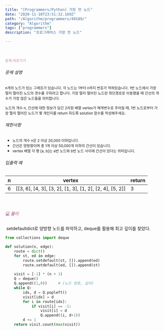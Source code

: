 ```yaml
---
title: "[Programmers/Python] 가장 먼 노드"
date: "2020-11-10T23:51:32.169Z"
path: "/Algorithm/programmers/49189/"
category: "Algorithm"
tags: ["programmers"]
description: "프로그래머스 가장 먼 노드"

---
```


<br />

<a href="https://programmers.co.kr/learn/courses/30/lessons/49189" style="color:#C587AE;text-decoration:none;"><small>문제 바로가기</small></a>

###### 문제 설명

<small> n개의 노드가 있는 그래프가 있습니다. 각 노드는 1부터 n까지 번호가 적혀있습니다. 1번 노드에서 가장 멀리 떨어진 노드의 갯수를 구하려고 합니다. 가장 멀리 떨어진 노드란 최단경로로 이동했을 때 간선의 개수가 가장 많은 노드들을 의미합니다.</small>

<small> 노드의 개수 n, 간선에 대한 정보가 담긴 2차원 배열 vertex가 매개변수로 주어질 때, 1번 노드로부터 가장 멀리 떨어진 노드가 몇 개인지를 return 하도록 solution 함수를 작성해주세요.</small>



###### 제한사항

- <small>노드의 개수 n은 2 이상 20,000 이하입니다.</small>
- <small>간선은 양방향이며 총 1개 이상 50,000개 이하의 간선이 있습니다.</small>
- <small>vertex 배열 각 행 [a, b]는 a번 노드와 b번 노드 사이에 간선이 있다는 의미입니다.</small>

###### 입출력 예

| n    | vertex                                                   | return |
| ---- | -------------------------------------------------------- | ------ |
| 6    | [[3, 6], [4, 3], [3, 2], [1, 3], [1, 2], [2, 4], [5, 2]] | 3      |

<br />

##### <h5 style="color:#C587AE;">💻 풀이</h5>

​	setdefaultdict로 양방향 노드를 파악하고, deque를 활용해 최고 깊이를 찾았다.

```python
from collections import deque

def solution(n, edge):
    route = dict()
    for st, ed in edge:
        route.setdefault(st, []).append(ed)
        route.setdefault(ed, []).append(st)
        
    visit = [-1] * (n + 1)
    Q = deque()
    Q.append((1,0))     # (노드 번호, 깊이)
    while Q:
        idx, d = Q.popleft()
        visit[idx] = d
        for i in route[idx]:
            if visit[i] == -1:
                visit[i] = d
                Q.append((i, d+1))
        d += 1
    return visit.count(max(visit))
```

<br />
